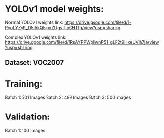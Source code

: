 # YOLOv1 model weights:

Normal YOLOv1 weights link: https://drive.google.com/file/d/1-PvoLYZyP_D5I5kQ5mxZUgv-lIoCHTfg/view?usp=sharing

Complex YOLOv1 weights link: https://drive.google.com/file/d/1RsAYPPWpliwnP51_gLP2t9HxeUVih7ja/view?usp=sharing


## Dataset: VOC2007

# Training:
Batch 1: 501 Images
Batch 2: 499 Images
Batch 3: 500 Images

# Validation:
Batch 1: 100 Images

